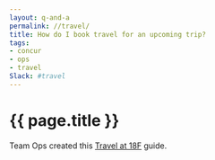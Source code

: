 ```yaml
---
layout: q-and-a
permalink: //travel/
title: How do I book travel for an upcoming trip?
tags:
- concur
- ops
- travel
Slack: #travel
---
```

# {{ page.title }}

Team Ops created this [Travel at 18F](https://docs.google.com/drawings/d/14sMYGW2_Js8bnMAWApfD1srAX7H9J5Ydz1ff85A_8LU/edit) guide.
